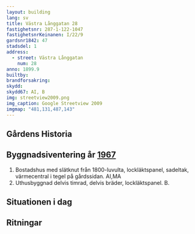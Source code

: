 ```yaml
---
layout: building
lang: sv
title: Västra Långgatan 28
fastighetsnr: 287-1-122-1047
fastighetsnrKeinanen: I/22/9
gardsnr1842: 47
stadsdel: 1
address:
  - street: Västra Långgatan
    num: 28
anno: 1899.9
builtby:
brandforsakring:
skydd:
skydd67: AI, B
img: streetview2009.png
img_caption: Google Streetview 2009
imgmap: "481,131,487,143"
---
```

## Gårdens Historia


## Byggnadsiventering år <a href="/sources/keinanen_karki.pdf">1967</a>
1. Bostadshus med slätknut från 1800-luvulta, lockläktspanel, sadeltak, värmecentral i tegel på gårdssidan. AI,MA
2. Uthusbyggnad delvis timrad, delvis bräder, lockläktspanel. B.

## Situationen i dag


## Ritningar
